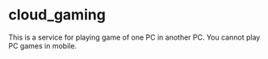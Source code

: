 # cloud_gaming
This is a service for playing game of one PC in another PC. You cannot play PC games in mobile.

